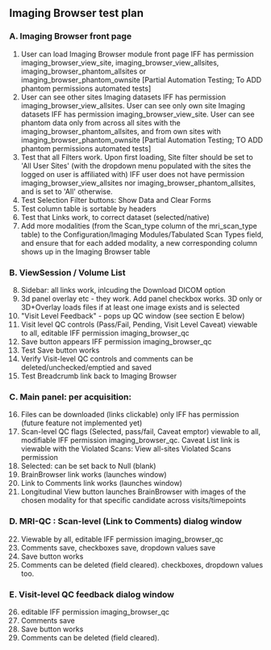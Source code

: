 ## Imaging Browser test plan
	
### A. Imaging Browser front page
1. User can load Imaging Browser module front page IFF has permission imaging_browser_view_site, imaging_browser_view_allsites, imaging_browser_phantom_allsites or imaging_browser_phantom_ownsite [Partial Automation Testing; To ADD phantom permissions automated tests]
2. User can see other sites Imaging datasets IFF has permission imaging_browser_view_allsites. User can see only own site Imaging datasets IFF has permission imaging_browser_view_site. User can see phantom data only from across all sites with the imaging_browser_phantom_allsites, and from own sites with imaging_browser_phantom_ownsite [Partial Automation Testing; TO ADD phantom permissions automated tests]
3. Test that all Filters work.  Upon first loading, Site filter should be set to 'All User Sites' (with the dropdown menu populated with the sites the logged on user is affiliated with) IFF user does not have permission imaging_browser_view_allsites nor imaging_browser_phantom_allsites, and is set to 'All' otherwise.
4. Test Selection Filter buttons: Show Data and Clear Forms
5. Test column table is sortable by headers
6. Test that Links work, to correct dataset (selected/native)
7. Add more modalities (from the Scan_type column of the mri_scan_type table) to the Configuration/Imaging Modules/Tabulated Scan Types field, and ensure that for each added modality, a new corresponding column shows up in the Imaging Browser table    

### B. ViewSession / Volume List

8. Sidebar:  all links work, inlcuding the Download DICOM option
9. 3d panel overlay etc - they work.  Add panel checkbox works. 3D only or 3D+Overlay loads files if at least one image exists and is selected
10. "Visit Level Feedback" - pops up QC window (see section E below)
11. Visit level QC controls (Pass/Fail, Pending, Visit Level Caveat) viewable to all, editable IFF permission imaging_browser_qc
12. Save button appears IFF permission imaging_browser_qc
13. Test Save button works 
14. Verify Visit-level QC controls and comments can be deleted/unchecked/emptied and saved
15. Test Breadcrumb link back to Imaging Browser

### C. Main panel:  per acquisition:

16. Files can be downloaded (links clickable) only IFF has permission (future feature not implemented yet)
17. Scan-level QC flags (Selected, pass/fail, Caveat emptor) viewable to all, modifiable IFF permission imaging_browser_qc. Caveat List link is viewable with the Violated Scans: View all-sites Violated Scans permission
18. Selected:  can be set back to Null (blank)
19. BrainBrowser link works (launches window)
20. Link to Comments link works (launches window)
21. Longitudinal View button launches BrainBrowser with images of the chosen modality for that specific candidate across visits/timepoints

### D. MRI-QC : Scan-level (Link to Comments) dialog window

22. Viewable by all, editable IFF permission imaging_browser_qc
23. Comments save, checkboxes save, dropdown values save
24. Save button works
25. Comments can be deleted (field cleared). checkboxes, dropdown values too. 

### E. Visit-level QC feedback dialog window
26. editable IFF permission imaging_browser_qc
27. Comments save
28. Save button works
29. Comments can be deleted (field cleared). 
